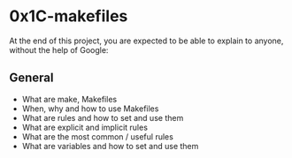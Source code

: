 # 0x1C-makefiles

At the end of this project, you are expected to be able to explain to anyone, without the help of Google:

## General

- What are make, Makefiles
- When, why and how to use Makefiles
- What are rules and how to set and use them
- What are explicit and implicit rules
- What are the most common / useful rules
- What are variables and how to set and use them